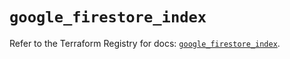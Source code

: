 # `google_firestore_index`

Refer to the Terraform Registry for docs: [`google_firestore_index`](https://registry.terraform.io/providers/hashicorp/google/6.37.0/docs/resources/firestore_index).
